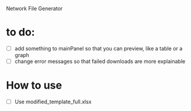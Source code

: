 Network File Generator
# to do:
- [ ] add something to mainPanel so that you can preview, like a table or a graph
- [ ] change error messages so that failed downloads are more explainable

# How to use
- [ ] Use modified_template_full.xlsx
